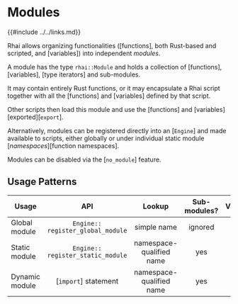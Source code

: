 Modules
=======

{{#include ../../links.md}}

Rhai allows organizing functionalities ([functions], both Rust-based and scripted, and
[variables]) into independent _modules_.

A module has the type `rhai::Module` and holds a collection of [functions], [variables], [type
iterators] and sub-modules.

It may contain entirely Rust functions, or it may encapsulate a Rhai script together with
all the [functions] and [variables] defined by that script.

Other scripts then load this module and use the [functions] and [variables] [exported][`export`].

Alternatively, modules can be registered directly into an [`Engine`] and made available to scripts,
either globally or under individual static module [_namespaces_][function namespaces].

Modules can be disabled via the [`no_module`] feature.


Usage Patterns
--------------

| Usage          |                API                |          Lookup          | Sub-modules? | Variables? |
| -------------- | :-------------------------------: | :----------------------: | :----------: | :--------: |
| Global module  | `Engine:: register_global_module` |       simple name        |   ignored    |    yes     |
| Static module  | `Engine:: register_static_module` | namespace-qualified name |     yes      |    yes     |
| Dynamic module |       [`import`] statement        | namespace-qualified name |     yes      |    yes     |
